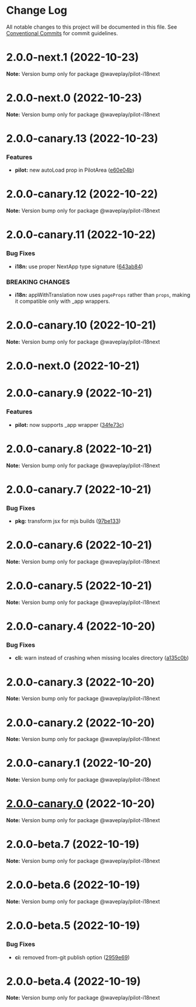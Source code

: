 # Change Log

All notable changes to this project will be documented in this file.
See [Conventional Commits](https://conventionalcommits.org) for commit guidelines.

# 2.0.0-next.1 (2022-10-23)

**Note:** Version bump only for package @waveplay/pilot-i18next





# 2.0.0-next.0 (2022-10-23)

**Note:** Version bump only for package @waveplay/pilot-i18next





# 2.0.0-canary.13 (2022-10-23)


### Features

* **pilot:** new autoLoad prop in PilotArea ([e60e04b](https://github.com/Wave-Play/pilot/commit/e60e04bd28ac37bfeafc64cd98d455fb03733bf4))





# 2.0.0-canary.12 (2022-10-22)

**Note:** Version bump only for package @waveplay/pilot-i18next





# 2.0.0-canary.11 (2022-10-22)


### Bug Fixes

* **i18n:** use proper NextApp type signature ([643ab84](https://github.com/Wave-Play/pilot/commit/643ab84dad297ade51e232d429ac7fb389df19db))


### BREAKING CHANGES

* **i18n:** appWithTranslation now uses `pageProps` rather than `props`, making it compatible only with _app wrappers.





# 2.0.0-canary.10 (2022-10-21)

**Note:** Version bump only for package @waveplay/pilot-i18next





# 2.0.0-next.0 (2022-10-21)





# 2.0.0-canary.9 (2022-10-21)


### Features

* **pilot:** now supports _app wrapper ([34fe73c](https://github.com/Wave-Play/pilot/commit/34fe73cbc50f9bf158082a5a337837a112852eea))





# 2.0.0-canary.8 (2022-10-21)

**Note:** Version bump only for package @waveplay/pilot-i18next





# 2.0.0-canary.7 (2022-10-21)


### Bug Fixes

* **pkg:** transform jsx for mjs builds ([97be133](https://github.com/Wave-Play/pilot/commit/97be133f3524f8af9520bcf007042fba9623a028))





# 2.0.0-canary.6 (2022-10-21)

**Note:** Version bump only for package @waveplay/pilot-i18next





# 2.0.0-canary.5 (2022-10-21)

**Note:** Version bump only for package @waveplay/pilot-i18next





# 2.0.0-canary.4 (2022-10-20)


### Bug Fixes

* **cli:** warn instead of crashing when missing locales directory ([a135c0b](https://github.com/Wave-Play/pilot/commit/a135c0bffdd27a0f534678bdc4b82c3e19fc5273))





# 2.0.0-canary.3 (2022-10-20)

**Note:** Version bump only for package @waveplay/pilot-i18next





# 2.0.0-canary.2 (2022-10-20)

**Note:** Version bump only for package @waveplay/pilot-i18next





# 2.0.0-canary.1 (2022-10-20)

**Note:** Version bump only for package @waveplay/pilot-i18next





# [2.0.0-canary.0](https://github.com/Wave-Play/pilot/compare/@waveplay/pilot-i18next@2.0.0-beta.7...@waveplay/pilot-i18next@2.0.0-canary.0) (2022-10-20)

**Note:** Version bump only for package @waveplay/pilot-i18next





# 2.0.0-beta.7 (2022-10-19)

**Note:** Version bump only for package @waveplay/pilot-i18next





# 2.0.0-beta.6 (2022-10-19)

**Note:** Version bump only for package @waveplay/pilot-i18next





# 2.0.0-beta.5 (2022-10-19)


### Bug Fixes

* **ci:** removed from-git publish option ([2959e69](https://github.com/Wave-Play/pilot-i18next/commit/2959e69352fea68db31a7e03ec6168d4820700e3))





# 2.0.0-beta.4 (2022-10-19)

**Note:** Version bump only for package @waveplay/pilot-i18next
